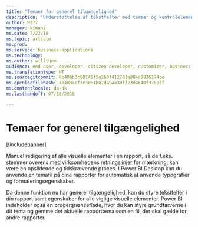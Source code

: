 ```yaml
---
title: "Temaer for generel tilgængelighed"
description: "Understøttelse af tekstfelter med temaer og kontrolelementer i brugergrænsefladen for opdatering af temaer"
author: MI77
manager: kimani
ms.date: 7/22/18
ms.topic: article
ms.prod: 
ms.service: business-applications
ms.technology: 
ms.author: willthom
audience: end user, developer, citizen developer, customizer, business analyst, IT pro
ms.translationtype: HT
ms.sourcegitcommit: 0b40bb3c98145f5a260f412701a884a5936174ce
ms.openlocfilehash: 4b489aef3c3e51807d49aa3dff23d4e40f378e3f
ms.contentlocale: da-dk
ms.lasthandoff: 07/18/2018

---
```


# <a name="theming-general-availability"></a>Temaer for generel tilgængelighed

[!include[banner](../../../includes/banner.md)]

Manuel redigering af alle visuelle elementer i en rapport, så de f.eks. stemmer overens med virksomhedens retningslinjer for mærkning, kan være en opslidende og tidskrævende proces. I Power BI Desktop kan du anvende en temafil på dine rapporter for automatisk at anvende typografier og formateringsegenskaber.

Da denne funktion nu har generel tilgængelighed, kan du styre tekstfelter i din rapport samt egenskaber for alle vigtige visuelle elementer. Power BI indeholder også en brugergrænseflade, hvor du kan styre grundfarverne i dit tema og gemme det aktuelle rapporttema som en fil, der skal gælde for andre rapporter.

<!--
### Who uses this feature
This feature is intended for all report authors. It works without any additional setup. 
## Status
### Development status
In development
#### Target timeframe
October ‘18
-->

